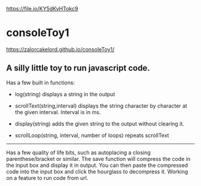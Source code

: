 https://file.io/KY5dKvHTokc9

# consoleToy1

https://zalorcakelord.github.io/consoleToy1/

A silly little toy to run javascript code.
---

Has a few built in functions:

  - log(string)  displays a string in the output
  
  
  - scrollText(string,interval)  displays the string character by character at the given interval. Interval is in ms.
  
  
  - display(string)  adds the given string to the output without clearing it.
  
  
  - scrollLoop(string, interval, number of loops) repeats scrollText
  
  
---


Has a few quality of life bits, such as autoplacing a closing parenthese/bracket or similar.
The save function will compress the code in the input box and display it in output. You can then paste the compressed code into the input box and click the hourglass to decompress it. Working on a feature to run code from url.
  
  
